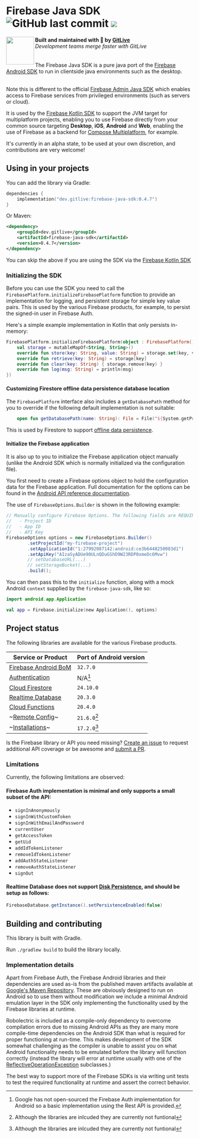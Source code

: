 <h1 align="left">Firebase Java SDK <img alt="GitHub last commit" src="https://img.shields.io/github/last-commit/gitliveapp/firebase-java-sdk?style=flat-square"> <a href="https://git.live"><img src="https://img.shields.io/endpoint?style=flat-square&url=https%3A%2F%2Fteamhub-dev.web.app%2Fbadge%3Forg%3DGitLiveApp%26repo%3Dfirebase-java-sdk"></a></h1>
<img align="left" width="75px" src="https://avatars2.githubusercontent.com/u/42865805?s=200&v=4"> 
  <b>Built and maintained with 🧡 by <a href="https://git.live">GitLive</a></b><br/>
  <i>Development teams merge faster with GitLive</i><br/>
<br/>
<br/>
The Firebase Java SDK is a pure java port of the <a href="https://github.com/firebase/firebase-android-sdk">Firebase Android SDK</a> 
to run in clientside java environments such as the desktop.
<br/>
<br/>

Note this is different to the official [Firebase Admin Java SDK](https://github.com/firebase/firebase-admin-java) which enables access 
to Firebase services from privileged environments (such as servers or cloud).

It is used by the <a href="https://github.com/GitLiveApp/firebase-kotlin-sdk">Firebase Kotlin SDK</a> to support the JVM target for 
multiplatform projects, enabling you to use Firebase directly from your common source targeting <strong>Desktop</strong>, 
<strong>iOS</strong>, <strong>Android</strong> and <strong>Web</strong>, enabling the use of Firebase as a backend for 
<a href="https://www.jetbrains.com/lp/compose-multiplatform/">Compose Multiplatform</a>, for example.

It's currently in an alpha state, to be used at your own discretion, and contributions are very welcome! 

## Using in your projects

You can add the library via Gradle:

```kotlin
dependencies {
    implementation("dev.gitlive:firebase-java-sdk:0.4.7")
}
```

Or Maven:

```xml
<dependency>
    <groupId>dev.gitlive</groupId>
    <artifactId>firebase-java-sdk</artifactId>
    <version>0.4.7</version>
</dependency>
```

You can skip the above if you are using the SDK via the <a href="https://github.com/GitLiveApp/firebase-kotlin-sdk">Firebase Kotlin SDK</a> 

### Initializing the SDK

Before you can use the SDK you need to call the `FirebasePlatform.initializeFirebasePlatform` function to provide an implementation for 
logging, and persistent storage for simple key value pairs. This is used by the various Firebase products, for example, to persist the 
signed-in user in Firebase Auth.

Here's a simple example implementation in Kotlin that only persists in-memory:

```kotlin
FirebasePlatform.initializeFirebasePlatform(object : FirebasePlatform() {
    val storage = mutableMapOf<String, String>()
    override fun store(key: String, value: String) = storage.set(key, value)
    override fun retrieve(key: String) = storage[key]
    override fun clear(key: String) { storage.remove(key) }
    override fun log(msg: String) = println(msg)
})
```

#### Customizing Firestore offline data persistence database location

The `FirebasePlatform` interface also includes a `getDatabasePath` method for you to override if the following default implementation is not suitable:

```kotlin
    open fun getDatabasePath(name: String): File = File("${System.getProperty("java.io.tmpdir")}${File.separatorChar}$name")
```

This is used by Firestore to support [offline data persistence](https://firebase.google.com/docs/firestore/manage-data/enable-offline).

#### Initialize the Firebase application

It is also up to you to initialize the Firebase application object manually (unlike the Android SDK which is normally initialized via 
the configuration file). 

You first need to create a Firebase options object to hold the configuration data for the Firebase application. Full documentation for 
the options can be found in the [Android API reference documentation](https://firebase.google.com/docs/reference/android/com/google/firebase/FirebaseOptions.Builder).

The use of `FirebaseOptions.Builder` is shown in the following example:

```java
// Manually configure Firebase Options. The following fields are REQUIRED:
//   - Project ID
//   - App ID
//   - API Key
FirebaseOptions options = new FirebaseOptions.Builder()
        .setProjectId("my-firebase-project")
        .setApplicationId("1:27992087142:android:ce3b6448250083d1")
        .setApiKey("AIzaSyADUe90ULnQDuGShD9W23RDP0xmeDc6Mvw")
        // setDatabaseURL(...)
        // setStorageBucket(...)
        .build();
```

You can then pass this to the `initialize` function, along with a mock Android `context` supplied by the `firebase-java-sdk`, like so:
```kotlin
import android.app.Application

val app = Firebase.initialize(new Application(), options)
```

## Project status

The following libraries are available for the various Firebase products.

| Service or Product	                                                                               | Port of Android version |
|---------------------------------------------------------------------------------------------------|:------------------------|
| [Firebase Android BoM](https://maven.google.com/web/index.html?#com.google.firebase:firebase-bom) | `32.7.0`                |
| [Authentication](https://firebase.google.com/docs/auth)                                           | N/A[^1]                 |
| [Cloud Firestore](https://firebase.google.com/docs/firestore)                                     | `24.10.0`               |
| [Realtime Database](https://firebase.google.com/docs/database)                                    | `20.3.0`                |
| [Cloud Functions](https://firebase.google.com/docs/functions)                                     | `20.4.0`                |
| ~[Remote Config](https://firebase.google.com/docs/remote-config)~                                 | `21.6.0`[^2]            |
| ~[Installations](https://firebase.google.com/docs/projects/manage-installations)~                 | `17.2.0`[^2]            |

[^1]: Google has not open-sourced the Firebase Auth implementation for Android so a basic implementation using the Rest API is provided.
[^2]: Although the libraries are inlcuded they are currently not funtional 

Is the Firebase library or API you need missing? [Create an issue](https://github.com/GitLiveApp/firebase-java-sdk/issues/new?labels=API+coverage&template=increase-api-coverage.md&title=Add+%5Bclass+name%5D.%5Bfunction+name%5D+to+%5Blibrary+name) to request additional API coverage or be awesome and [submit a PR](https://github.com/GitLiveApp/firebase-java-sdk/fork).

### Limitations

Currently, the following limitations are observed:

#### Firebase Auth implementation is minimal and only supports a small subset of the API:
  - `signInAnonymously`
  - `signInWithCustomToken`
  - `signInWithEmailAndPassword`
  - `currentUser`
  - `getAccessToken`
  - `getUid`
  - `addIdTokenListener`
  - `removeIdTokenListener`
  - `addAuthStateListener`
  - `removeAuthStateListener`
  - `signOut`
#### Realtime Database does not support [Disk Persistence](https://firebase.google.com/docs/database/android/offline-capabilities), and should be setup as follows:
```java
FirebaseDatabase.getInstance().setPersistenceEnabled(false)
```

## Building and contributing

This library is built with Gradle. 

Run `./gradlew build` to build the library locally. 

### Implementation details

Apart from Firebase Auth, the Firebase Android libraries and their dependencies are used as-is from the published maven artifacts available
at [Google's Maven Repository](https://maven.google.com). These are obviously designed to run on Android so to use them without modification we 
include a minimal Android emulation layer in the SDK only implementing the functionality used by the Firebase libraries at runtime.

Robolectric is included as a compile-only dependency to overcome compilation errors due to missing Android APIs as they are many more 
compile-time dependencies on the Android SDK than what is required for proper functioning at run-time. This makes development of the SDK 
somewhat challenging as the compiler is unable to assist you on what Android functionality needs to be emulated before the library will 
function correctly (instead the library will error at runtime usually with one of the [ReflectiveOperationException](https://docs.oracle.com/javase%2F7%2Fdocs%2Fapi%2F%2F/java/lang/ReflectiveOperationException.html) subclasses.)

The best way to support more of the Firebase SDKs is via writing unit tests to test the required functionality at 
runtime and assert the correct behavior.


